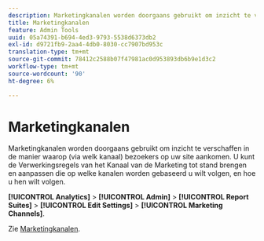 ```yaml
---
description: Marketingkanalen worden doorgaans gebruikt om inzicht te verschaffen in de manier waarop bezoekers op uw site aankomen. U kunt de Verwerkingsregels van het Kanaal van de Marketing tot stand brengen en aanpassen die op welke kanalen worden gebaseerd u wilt volgen, en hoe u hen wilt volgen.
title: Marketingkanalen
feature: Admin Tools
uuid: 05a74391-b694-4ed3-9793-5538d6373db2
exl-id: d9721fb9-2aa4-4db0-8030-cc7907bd953c
translation-type: tm+mt
source-git-commit: 78412c2588b07f47981ac0d953893db6b9e1d3c2
workflow-type: tm+mt
source-wordcount: '90'
ht-degree: 6%

---
```


# Marketingkanalen

Marketingkanalen worden doorgaans gebruikt om inzicht te verschaffen in de manier waarop (via welk kanaal) bezoekers op uw site aankomen. U kunt de Verwerkingsregels van het Kanaal van de Marketing tot stand brengen en aanpassen die op welke kanalen worden gebaseerd u wilt volgen, en hoe u hen wilt volgen.

**[!UICONTROL Analytics]** >  **[!UICONTROL Admin]** >  **[!UICONTROL Report Suites]** >  **[!UICONTROL Edit Settings]** >  **[!UICONTROL Marketing Channels]**.

Zie [Marketingkanalen](/help/components/c-marketing-channels/analyze-mc.md).
